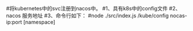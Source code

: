 #将kubernetes中的svc注册到nacos中。
#1、具有k8s中的config文件
#2、nacos 服务地址
#3、命令行如下：
#node ./src/index.js /kube/config nocas-ip:port [namespace]